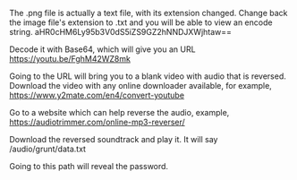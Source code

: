 The .png file is actually a text file, with its extension changed. Change back the image file's extension to .txt and you will be able to view an encode string.
    aHR0cHM6Ly95b3V0dS5iZS9GZ2hNNDJXWjhtaw==

Decode it with Base64, which will give you an URL
    https://youtu.be/FghM42WZ8mk

Going to the URL will bring you to a blank video with audio that is reversed. 
Download the video with any online downloader available, for example,
    https://www.y2mate.com/en4/convert-youtube

Go to a website which can help reverse the audio, example,
    https://audiotrimmer.com/online-mp3-reverser/

Download the reversed soundtrack and play it. It will say
    /audio/grunt/data.txt

Going to this path will reveal the password.